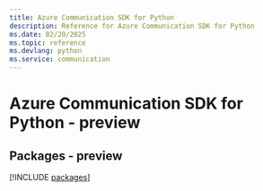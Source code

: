 ```yaml
---
title: Azure Communication SDK for Python
description: Reference for Azure Communication SDK for Python
ms.date: 02/20/2025
ms.topic: reference
ms.devlang: python
ms.service: communication
---
```

# Azure Communication SDK for Python - preview
## Packages - preview
[!INCLUDE [packages](communication-index.md)]